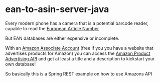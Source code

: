 # ean-to-asin-server-java
Every modern phone has a camera that is a potential barcode reader, capable to read the [European Article Number](https://de.wikipedia.org/wiki/European_Article_Number)

But EAN databases are either expensive or incomplete.

With an [Amazon Associate Account](https://affiliate-program.amazon.com/) (free if you you have a website that advertises products for Amazon) you can access the [Amazon Product Advertising API](http://docs.aws.amazon.com/AWSECommerceService/latest/DG/Welcome.html) and get at least a title and a description to kickstart your own database!

So basically this is a Spring REST example on how to use Amazons API
